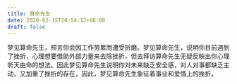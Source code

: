 ```yaml
---
title: 算命先生
date: 2020-02-15T20:54:12+08:00
draft: false
---
```


梦见算命先生，预言你会因工作劳累而遭受折磨。梦见算命先生，说明你目前遇到了挫折，心理想要借助外部力量来去除挫折，但去拜访算命先生无疑反映出你心理听天由命的想法。因此梦见算命先生说明你对未来缺乏安全感，对人对事都缺乏主动，又加重了挫折的存在，因此，梦见算命先生象征着事业和爱情上的挫折。